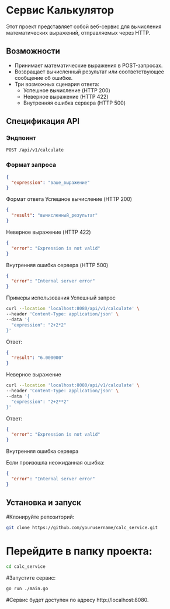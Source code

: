 # Сервис Калькулятор

Этот проект представляет собой веб-сервис для вычисления математических выражений, отправляемых через HTTP.

## Возможности

- Принимает математические выражения в POST-запросах.
- Возвращает вычисленный результат или соответствующее сообщение об ошибке.
- Три возможных сценария ответа:
  - Успешное вычисление (HTTP 200)
  - Неверное выражение (HTTP 422)
  - Внутренняя ошибка сервера (HTTP 500)

## Спецификация API

### Эндпоинт

`POST /api/v1/calculate`

### Формат запроса

```json
{
  "expression": "ваше_выражение"
}
```
Формат ответа
Успешное вычисление (HTTP 200)
```json
{
  "result": "вычисленный_результат"
}
```
Неверное выражение (HTTP 422)
```json
{
  "error": "Expression is not valid"
}
```
Внутренняя ошибка сервера (HTTP 500)
```json
{
  "error": "Internal server error"
}
```
Примеры использования
Успешный запрос
```bash
curl --location 'localhost:8080/api/v1/calculate' \
--header 'Content-Type: application/json' \
--data '{
  "expression": "2+2*2"
}'
```
Ответ:
```json
{
  "result": "6.000000"
}
```
Неверное выражение
```bash
curl --location 'localhost:8080/api/v1/calculate' \
--header 'Content-Type: application/json' \
--data '{
  "expression": "2+2**2"
}'
```
Ответ:
```json
{
  "error": "Expression is not valid"
}
```
Внутренняя ошибка сервера

Если произошла неожиданная ошибка:
```json
{
  "error": "Internal server error"
}
```
## Установка и запуск

#Клонируйте репозиторий:

```bash
git clone https://github.com/yourusername/calc_service.git
```

# Перейдите в папку проекта:
```bash
cd calc_service
```
#Запустите сервис:
```bash
go run ./main.go
```
#Сервис будет доступен по адресу http://localhost:8080.
